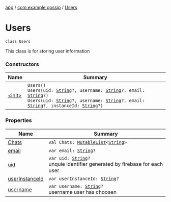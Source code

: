 [app](../../index.md) / [com.example.gossip](../index.md) / [Users](./index.md)

# Users

`class Users`

This class is for storing user information

### Constructors

| Name | Summary |
|---|---|
| [&lt;init&gt;](-init-.md) | `Users()`<br>`Users(uid: `[`String`](https://kotlinlang.org/api/latest/jvm/stdlib/kotlin/-string/index.html)`?, username: `[`String`](https://kotlinlang.org/api/latest/jvm/stdlib/kotlin/-string/index.html)`?, email: `[`String`](https://kotlinlang.org/api/latest/jvm/stdlib/kotlin/-string/index.html)`?)`<br>`Users(uid: `[`String`](https://kotlinlang.org/api/latest/jvm/stdlib/kotlin/-string/index.html)`?, username: `[`String`](https://kotlinlang.org/api/latest/jvm/stdlib/kotlin/-string/index.html)`?, email: `[`String`](https://kotlinlang.org/api/latest/jvm/stdlib/kotlin/-string/index.html)`?, instanceId: `[`String`](https://kotlinlang.org/api/latest/jvm/stdlib/kotlin/-string/index.html)`?)` |

### Properties

| Name | Summary |
|---|---|
| [Chats](-chats.md) | `val Chats: `[`MutableList`](https://kotlinlang.org/api/latest/jvm/stdlib/kotlin.collections/-mutable-list/index.html)`<`[`String`](https://kotlinlang.org/api/latest/jvm/stdlib/kotlin/-string/index.html)`>` |
| [email](email.md) | `var email: `[`String`](https://kotlinlang.org/api/latest/jvm/stdlib/kotlin/-string/index.html)`?` |
| [uid](uid.md) | `var uid: `[`String`](https://kotlinlang.org/api/latest/jvm/stdlib/kotlin/-string/index.html)`?`<br>unquie identifier generated by firebase for each user |
| [userInstanceId](user-instance-id.md) | `var userInstanceId: `[`String`](https://kotlinlang.org/api/latest/jvm/stdlib/kotlin/-string/index.html)`?` |
| [username](username.md) | `var username: `[`String`](https://kotlinlang.org/api/latest/jvm/stdlib/kotlin/-string/index.html)`?`<br>username user has choosen |
